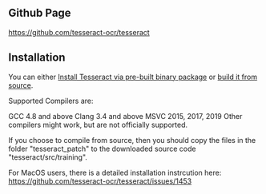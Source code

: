 ## Github Page

https://github.com/tesseract-ocr/tesseract

## Installation

You can either [Install Tesseract via pre-built binary package](https://github.com/tesseract-ocr/tesseract/wiki) or [build it from source](https://github.com/tesseract-ocr/tesseract/wiki/Compiling).

Supported Compilers are:

GCC 4.8 and above
Clang 3.4 and above
MSVC 2015, 2017, 2019
Other compilers might work, but are not officially supported.

If you choose to compile from source, then you should copy the files in the folder "tesseract_patch" to the downloaded source code "tesseract/src/training".

For MacOS users, there is a detailed installation instrcution here: https://github.com/tesseract-ocr/tesseract/issues/1453